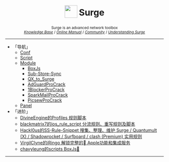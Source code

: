 <h1 align="center">
  <sub>
    <a href="https://nssurge.com/support"><img src="https://s2.loli.net/2023/06/08/fwTk5ugU4QDH1XB.png" height="40" /></a>
  </sub>
  Surge
</h1>

<p align="center">
  <sup>
    Surge is an advanced network toolbox<br>
    <a href="https://kb.nssurge.com/surge-knowledge-base/v/zh"><i>Knowledge Base</i></a> / <a href="http://manual.nssurge.com"><i>Online Manual</i></a> / <a href="https://community.nssurge.com"><i>Community</i></a> / <a href="https://manual.nssurge.com/book/understanding-surge/cn/"><i>Understanding Surge</i></a>
  </sup>
</p>

---
- 「导航」
  - [Conf](https://github.com/HuaWeixiang/NetManager/tree/master/Surge/Conf)
  - [Script](https://github.com/HuaWeixiang/NetManager/tree/master/Surge/Script)
  - [Module](https://github.com/HuaWeixiang/NetManager/tree/master/Surge/Module)
    - [BoxJs](https://github.com/HuaWeixiang/NetManager/tree/master/Surge/Module/BoxJs)
    - [Sub-Store-Sync](https://github.com/HuaWeixiang/NetManager/tree/master/Surge/Module/Sub-Store-Sync)
    - [QX_to_Surge](https://github.com/HuaWeixiang/NetManager/tree/master/Surge/Module/QX_to_Surge)
    - [AdGuardProCrack](https://github.com/HuaWeixiang/NetManager/tree/master/Surge/Module/AdGuardProCrack)
    - [1BlockerProCrack](https://github.com/HuaWeixiang/NetManager/tree/master/Surge/Module/1BlockerProCrack)
    - [SparkMailProCrack](https://github.com/HuaWeixiang/NetManager/tree/master/Surge/Module/SparkMailProCrack)
    - [PicsewProCrack](https://github.com/HuaWeixiang/NetManager/tree/master/Surge/Module/PicsewProCrack)
  - [Panel](https://github.com/HuaWeixiang/NetManager/tree/master/Surge/Panel)
- 「进阶」
  - [DivineEngine的Profiles 规则脚本](https://github.com/DivineEngine/Profiles/tree/master)
  - [blackmatrix7的ios_rule_script 分流规则、重写规则及脚本]( https://github.com/blackmatrix7/ios_rule_script)
  - [Hackl0us的SS-Rule-Snippet 搜集、整理、维护 Surge / Quantumult (X) / Shadowrocket / Surfboard / clash (Premium) 实用规则](https://github.com/Hackl0us/SS-Rule-Snippet)
  - [VirgilClyne的iRingo 解锁完整的 Apple功能和集成服务](https://github.com/VirgilClyne/iRingo)
  - [chavyleung的scripts BoxJs](https://github.com/chavyleung/scripts)[🧰](https://docs.boxjs.app)
---
